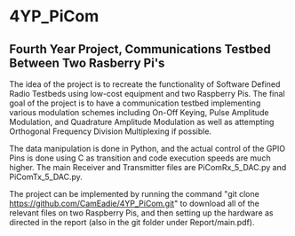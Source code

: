 # 4YP_PiCom

## Fourth Year Project, Communications Testbed Between Two Rasberry Pi's

The idea of the project is to recreate the functionality of Software Defined Radio Testbeds using low-cost equipment and two Raspberry Pis. The final goal of the project is to have a communication testbed implementing various modulation schemes including On-Off Keying, Pulse Amplitude Modulation, and Quadrature Amplitude Modulation as well as attempting Orthogonal Frequency Division Multiplexing if possible.

The data manipulation is done in Python, and the actual control of the GPIO Pins is done using C as transition and code execution speeds are much higher. The main Receiver and Transmitter files are PiComRx_5_DAC.py and PiComTx_5_DAC.py.

The project can be implemented by running the command "git clone https://github.com/CamEadie/4YP_PiCom.git" to download all of the relevant files on two Raspberry Pis, and then setting up the hardware as directed in the report (also in the git folder under Report/main.pdf).

